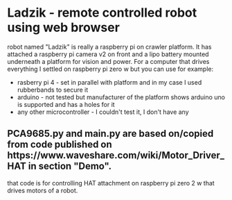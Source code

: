 # Ladzik - remote controlled robot using web browser
<a>robot named "Ladzik" is really a raspberry pi on crawler platform. It has attached a raspberry pi camera v2 on front and a lipo battery mounted underneath a platform for vision and power. For a computer that drives everything I settled on raspberry pi zero w but you can use for example:</a> 
<ul>
<li>rasberry pi 4 - set in parallel with platform and in my case I used rubberbands to secure it</li>
<li>arduino - not tested but manufacturer of the platform shows arduino uno is supported and has a holes for it</li>
<li>any other microcontroller - I couldn't test it, I don't have any</li>
</ul>

<h2>PCA9685.py and main.py are based on/copied from code published on https://www.waveshare.com/wiki/Motor_Driver_HAT in section "Demo".</h2>
<a>that code is for controlling HAT attachment on raspberry pi zero 2 w that drives motors of a robot.</a>
